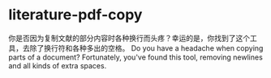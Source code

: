 # literature-pdf-copy

你是否因为复制文献的部分内容时各种换行而头疼？幸运的是，你找到了这个工具，去除了换行符和各种多出的空格。
Do you have a headache when copying parts of a document? Fortunately, you've found this tool, removing newlines and all kinds of extra spaces.

